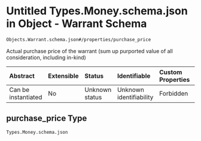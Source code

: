 # Untitled Types.Money.schema.json in Object - Warrant Schema

```txt
Objects.Warrant.schema.json#/properties/purchase_price
```

Actual purchase price of the warrant (sum up purported value of all consideration, including in-kind)

| Abstract            | Extensible | Status         | Identifiable            | Custom Properties | Additional Properties | Access Restrictions | Defined In                                                                        |
| :------------------ | :--------- | :------------- | :---------------------- | :---------------- | :-------------------- | :------------------ | :-------------------------------------------------------------------------------- |
| Can be instantiated | No         | Unknown status | Unknown identifiability | Forbidden         | Allowed               | none                | [Warrant.schema.json*](../out/objects/Warrant.schema.json "open original schema") |

## purchase_price Type

`Types.Money.schema.json`
